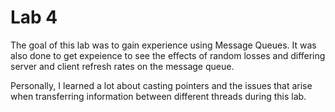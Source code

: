 # Lab 4

The goal of this lab was to gain experience using Message Queues. It was also done to get expeience to see the effects of random losses and differing server and client refresh rates on the message queue.

Personally, I learned a lot about casting pointers and the issues that arise when transferring information between different threads during this lab.
